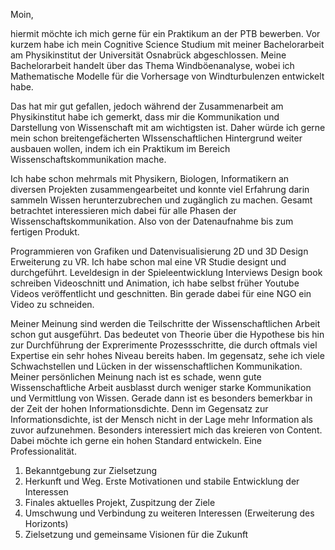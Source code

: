 
Moin,

hiermit möchte ich mich gerne für ein Praktikum an der PTB bewerben. Vor kurzem habe ich mein Cognitive Science Studium mit meiner Bachelorarbeit am Physikinstitut der Universität Osnabrück abgeschlossen. Meine Bachelorarbeit handelt über das Thema Windböenanalyse, wobei ich Mathematische Modelle für die Vorhersage von Windturbulenzen entwickelt habe.

Das hat mir gut gefallen, jedoch während der Zusammenarbeit am Physikinstitut habe ich gemerkt, dass mir die Kommunikation und Darstellung von Wissenschaft mit am wichtigsten ist. Daher würde ich gerne mein schon breitengefächerten WIssenschaftlichen Hintergrund weiter ausbauen wollen, indem ich ein Praktikum im Bereich Wissenschaftskommunikation mache.

Ich habe schon mehrmals mit Physikern, Biologen, Informatikern an diversen Projekten zusammengearbeitet und konnte viel Erfahrung darin sammeln Wissen herunterzubrechen und zugänglich zu machen. Gesamt betrachtet interessieren mich dabei für alle Phasen der Wissenschaftskommunikation. Also von der Datenaufnahme bis zum fertigen Produkt. 


Programmieren von Grafiken und Datenvisualisierung
2D und 3D Design
Erweiterung zu VR. Ich habe schon mal eine VR Studie designt und durchgeführt. Leveldesign in der Spieleentwicklung
Interviews
Design book schreiben
Videoschnitt und Animation, ich habe selbst früher Youtube Videos veröffentlicht und geschnitten. Bin gerade dabei für eine NGO ein Video zu schneiden.



Meiner Meinung sind werden die Teilschritte der Wissenschaftlichen Arbeit schon gut ausgeführt. Das bedeutet von Theorie über die Hypothese bis hin zur Durchführung der Exprerimente Prozessschritte, die durch oftmals viel Expertise ein sehr hohes Niveau bereits haben. Im gegensatz, sehe ich viele Schwachstellen und Lücken in der wissenschaftlichen Kommunikation. Meiner persönlichen Meinung nach ist es schade, wenn gute Wissenschaftliche Arbeit ausblasst durch weniger starke Kommunikation und Vermittlung von Wissen.
Gerade dann ist es besonders bemerkbar in der Zeit der hohen Informationsdichte. Denn im Gegensatz zur Informationsdichte, ist der Mensch nicht in der Lage mehr Information als zuvor aufzunehmen. 
Besonders interessiert mich das kreieren von Content. Dabei möchte ich gerne ein hohen Standard entwickeln. Eine Professionalität.














1. Bekanntgebung zur Zielsetzung
2. Herkunft und Weg. Erste Motivationen und stabile Entwicklung der Interessen
3. Finales aktuelles Projekt, Zuspitzung der Ziele
4. Umschwung und Verbindung zu weiteren Interessen (Erweiterung des Horizonts)
5. Zielsetzung und gemeinsame Visionen für die Zukunft


